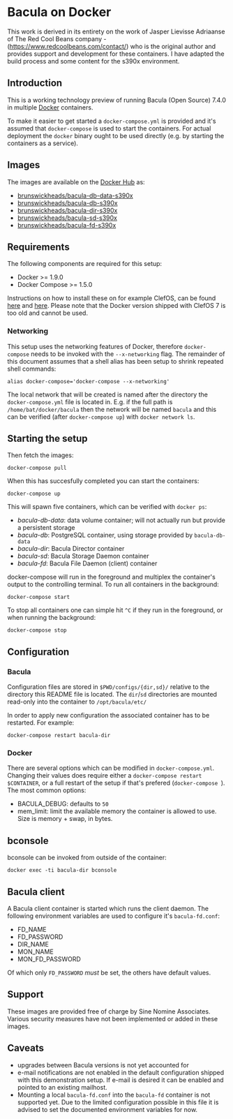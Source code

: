 # Bacula on Docker

This work is derived in its entirety on the work of Jasper Lievisse Adriaanse of The Red Cool Beans company - (https://www.redcoolbeans.com/contact/) who is the original author and provides support and development for these containers. I have adapted the build process and some content for the s390x environment.

## Introduction

This is a working technology preview of running Bacula (Open Source) 7.4.0 in
multiple [Docker](https://www.docker.com/) containers.

To make it easier to get started a `docker-compose.yml` is provided and it's
assumed that `docker-compose` is used to start the containers. For actual
deployment the `docker` binary ought to be used directly (e.g. by starting
the containers as a service).

## Images

The images are available on the [Docker Hub](https://hub.docker.com/) as:
- [brunswickheads/bacula-db-data-s390x](https://hub.docker.com/r/brunswickheads/bacula-db-data-s390x/)
- [brunswickheads/bacula-db-s390x](https://hub.docker.com/r/brunswickheads/bacula-db-s390x/)
- [brunswickheads/bacula-dir-s390x](https://hub.docker.com/r/brunswickheads/bacula-dir-s390x/)
- [brunswickheads/bacula-sd-s390x](https://hub.docker.com/r/brunswickheads/bacula-sd-s390x/)
- [brunswickheads/bacula-fd-s390x](https://hub.docker.com/r/brunswickheads/bacula-fd-s390x/)

## Requirements

The following components are required for this setup:

- Docker >= 1.9.0
- Docker Compose >= 1.5.0

Instructions on how to install these on for example ClefOS, can be found
[here](http://docs.docker.com/engine/installation/centos/) and [here](https://docs.docker.com/compose/install/).
Please note that the Docker version shipped with ClefOS 7 is too old and cannot be used.

### Networking

This setup uses the networking features of Docker, therefore `docker-compose`
needs to be invoked with the `--x-networking` flag. The remainder of this document
assumes that a shell alias has been setup to shrink repeated shell commands:

    alias docker-compose='docker-compose --x-networking'

The local network that will be created is named after the directory the `docker-compose.yml`
file is located in. E.g. if the full path is `/home/bat/docker/bacula` then the network will
be named `bacula` and this can be verified (after `docker-compose up`) with `docker network ls`.

## Starting the setup

Then fetch the images:

	docker-compose pull

When this has succesfully completed you can start the containers:

	docker-compose up

This will spawn five containers, which can be verified with `docker ps`:

- *bacula-db-data*: data volume container; will not actually run but provide a persistent storage
- *bacula-db*: PostgreSQL container, using storage provided by `bacula-db-data`
- *bacula-dir*: Bacula Director container
- *bacula-sd*: Bacula Storage Daemon container
- *bacula-fd*: Bacula File Daemon (client) container

docker-compose will run in the foreground and multiplex the container's output to the
controlling terminal. To run all containers in the background:

    docker-compose start

To stop all containers one can simple hit `^C` if they run in the foreground, or when running the background:

    docker-compose stop

## Configuration

### Bacula

Configuration files are stored in `$PWD/configs/{dir,sd}/` relative to the
directory this README file is located.
The `dir`/`sd` directories are mounted read-only into the container to
`/opt/bacula/etc/`

In order to apply new configuration the associated container has to be
restarted. For example:

	docker-compose restart bacula-dir

### Docker

There are several options which can be modified in `docker-compose.yml`.
Changing their values does require either a `docker-compose restart $CONTAINER`,
or a full restart of the setup if that's prefered (`docker-compose `).
The most common options:

- BACULA_DEBUG: defaults to `50`
- mem\_limit: limit the available memory the container is allowed to use. Size is memory + swap, in bytes.

## bconsole

bconsole can be invoked from outside of the container:

    docker exec -ti bacula-dir bconsole

## Bacula client

A Bacula client container is started which runs the client daemon. The following environment
variables are used to configure it's `bacula-fd.conf`:

- FD_NAME
- FD_PASSWORD
- DIR_NAME
- MON_NAME
- MON_FD_PASSWORD

Of which only `FD_PASSWORD` _must_ be set, the others have default values.

## Support

These images are provided free of charge by Sine Nomine Associates. Various security measures
have not been implemented or added in these images.

## Caveats

- upgrades between Bacula versions is not yet accounted for
- e-mail notifications are not enabled in the default configuration shipped with
  this demonstration setup. If e-mail is desired it can be enabled and pointed to
  an existing mailhost.
- Mounting a local `bacula-fd.conf` into the `bacula-fd` container is not supported
  yet. Due to the limited configuration possible in this file it is advised to set
  the documented environment variables for now.
